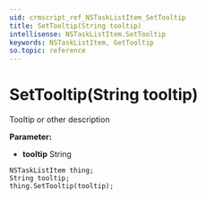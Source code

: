 ```yaml
---
uid: crmscript_ref_NSTaskListItem_SetTooltip
title: SetTooltip(String tooltip)
intellisense: NSTaskListItem.SetTooltip
keywords: NSTaskListItem, GetTooltip
so.topic: reference
---
```


# SetTooltip(String tooltip)

Tooltip or other description

**Parameter:** 
* **tooltip** String

```crmscript
NSTaskListItem thing;
String tooltip;
thing.SetTooltip(tooltip);
```


